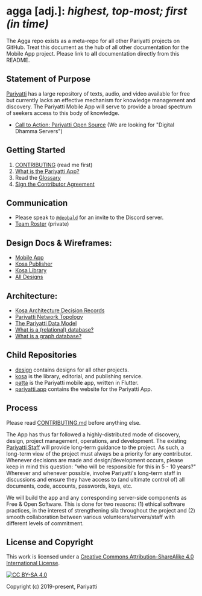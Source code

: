 # agga [adj.]: _highest, top-most; first (in time)_

The Agga repo exists as a meta-repo for all other Pariyatti projects on GitHub. Treat this document as the hub of all other documentation for the Mobile App project. Please link to **all** documentation directly from this README.

## Statement of Purpose

[Pariyatti](https://www.pariyatti.org) has a large repository of texts, audio, and video available for free but currently lacks an effective mechanism for knowledge management and discovery. The Pariyatti Mobile App will serve to provide a broad spectrum of seekers access to this body of knowledge.

- [Call to Action: Pariyatti Open Source](https://github.com/pariyatti/agga/blob/master/docs/CALL-TO-ACTION.md) (We are looking for "Digital Dhamma Servers")

## Getting Started

1. [CONTRIBUTING](https://github.com/pariyatti/agga/blob/master/CONTRIBUTING.md) (read me first)
2. [What is the Pariyatti App?](https://github.com/pariyatti/agga/blob/master/docs/what-is-the-pariyatti-app.pdf)
3. Read the [Glossary](https://github.com/pariyatti/agga/blob/master/docs/GLOSSARY.md)
4. [Sign the Contributor Agreement](https://github.com/pariyatti/agga/blob/master/forms/pariyatti-contributor-agreement-v1.pdf)

## Communication

- Please speak to [`@deobald`](https://github.com/deobald) for an invite to the Discord server.
- [Team Roster](https://drive.google.com/drive/folders/1RTAw2izD3m9hb79DJE2uu-4qepFby0px?usp=sharing) (private)

## Design Docs & Wireframes:
- [Mobile App](https://github.com/pariyatti/design/tree/master/mobile-app/renders)
- [Kosa Publisher](https://whimsical.com/JwhtJKYRasEaSk91s7nLuG)
- [Kosa Library](https://whimsical.com/5uyY3q9Pqv2iiWBbH29FfD)
- [All Designs](https://github.com/pariyatti/design)

## Architecture:
- [Kosa Architecture Decision Records](https://github.com/pariyatti/kosa/tree/master/docs/arch)
- [Pariyatti Network Topology](https://github.com/pariyatti/agga/blob/master/docs/network-topology.pdf)
- [The Pariyatti Data Model](https://github.com/pariyatti/agga/blob/master/docs/data-models.pdf)
- [What is a (relational) database?](https://github.com/pariyatti/agga/blob/master/docs/what-is-a-relational-database.pdf)
- [What is a graph database?](https://neo4j.com/developer/graph-database/)

## Child Repositories

- [design](https://github.com/pariyatti/design) contains designs for all other projects.
- [kosa](https://github.com/pariyatti/kosa) is the library, editorial, and publishing service.
- [patta](https://github.com/pariyatti/patta) is the Pariyatti mobile app, written in Flutter.
- [pariyatti.app](https://github.com/pariyatti/pariyatti.app) contains the website for the Pariyatti App.

## Process

Please read [CONTRIBUTING.md](https://github.com/pariyatti/agga/blob/master/CONTRIBUTING.md) before anything else.

The App has thus far followed a highly-distributed mode of discovery, design, project management, operations, and development. The existing [Pariyatti Staff](https://pariyatti.org/About#section4) will provide long-term guidance to the project. As such, a long-term view of the project must always be a priority for any contributor. Whenever decisions are made and design/development occurs, please keep in mind this question: "who will be responsible for this in 5 - 10 years?" Wherever and whenever possible, involve Pariyatti's long-term staff in discussions and ensure they have access to (and ultimate control of) all documents, code, accounts, passwords, keys, etc.

We will build the app and any corresponding server-side components as Free & Open Software. This is done for two reasons: (1) ethical software practices, in the interest of strengthening sila throughout the project and (2) smooth collaboration between various volunteers/servers/staff with different levels of commitment.


## License and Copyright

This work is licensed under a
[Creative Commons Attribution-ShareAlike 4.0 International License][cc-by-sa].

[![CC BY-SA 4.0][cc-by-sa-image]][cc-by-sa]

[cc-by-sa]: http://creativecommons.org/licenses/by-sa/4.0/
[cc-by-sa-image]: https://licensebuttons.net/l/by-sa/4.0/88x31.png

Copyright (c) 2019-present, Pariyatti

